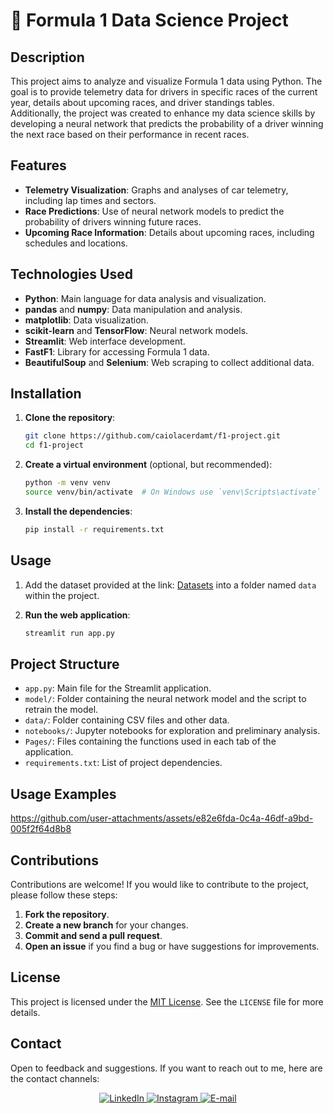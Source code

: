 # 🧪 Formula 1 Data Science Project

## Description

This project aims to analyze and visualize Formula 1 data using Python. The goal is to provide telemetry data for drivers in specific races of the current year, details about upcoming races, and driver standings tables. Additionally, the project was created to enhance my data science skills by developing a neural network that predicts the probability of a driver winning the next race based on their performance in recent races.

## Features

- **Telemetry Visualization**: Graphs and analyses of car telemetry, including lap times and sectors.
- **Race Predictions**: Use of neural network models to predict the probability of drivers winning future races.
- **Upcoming Race Information**: Details about upcoming races, including schedules and locations.

## Technologies Used

- **Python**: Main language for data analysis and visualization.
- **pandas** and **numpy**: Data manipulation and analysis.
- **matplotlib**: Data visualization.
- **scikit-learn** and **TensorFlow**: Neural network models.
- **Streamlit**: Web interface development.
- **FastF1**: Library for accessing Formula 1 data.
- **BeautifulSoup** and **Selenium**: Web scraping to collect additional data.

## Installation

1. **Clone the repository**:

    ```bash
    git clone https://github.com/caiolacerdamt/f1-project.git
    cd f1-project
    ```

2. **Create a virtual environment** (optional, but recommended):

    ```bash
    python -m venv venv
    source venv/bin/activate  # On Windows use `venv\Scripts\activate`
    ```

3. **Install the dependencies**:

    ```bash
    pip install -r requirements.txt
    ```

## Usage

1. Add the dataset provided at the link:
   [Datasets](https://drive.google.com/drive/folders/1_Zo0denAUHlFhfR09L-rp5VyRm7wUgpH?usp=sharing)
   into a folder named `data` within the project.

2. **Run the web application**:

    ```bash
    streamlit run app.py
    ```

## Project Structure

- `app.py`: Main file for the Streamlit application.
- `model/`: Folder containing the neural network model and the script to retrain the model.
- `data/`: Folder containing CSV files and other data.
- `notebooks/`: Jupyter notebooks for exploration and preliminary analysis.
- `Pages/`: Files containing the functions used in each tab of the application.
- `requirements.txt`: List of project dependencies.

## Usage Examples

https://github.com/user-attachments/assets/e82e6fda-0c4a-46df-a9bd-005f2f64d8b8

## Contributions

Contributions are welcome! If you would like to contribute to the project, please follow these steps:

1. **Fork the repository**.
2. **Create a new branch** for your changes.
3. **Commit and send a pull request**.
4. **Open an issue** if you find a bug or have suggestions for improvements.

## License

This project is licensed under the [MIT License](LICENSE). See the `LICENSE` file for more details.

## Contact

Open to feedback and suggestions. If you want to reach out to me, here are the contact channels:

<div align="center">
  <a href="https://www.linkedin.com/in/caiolacerdamt">
    <img src="https://img.shields.io/badge/LinkedIn-0077B5?style=for-the-badge&logo=linkedin&logoColor=white" alt="LinkedIn">
  </a>
  <a href="https://instagram.com/caiolmt" target="_blank">
    <img src="https://img.shields.io/badge/-Instagram-%23E4405F?style=for-the-badge&logo=instagram&logoColor=white" alt="Instagram">
  </a>
  <a href="mailto:caiolacerdamt@gmail.com">
    <img src="https://img.shields.io/badge/E-mail-red?style=for-the-badge&logo=mail.ru&logoColor=white" alt="E-mail">
  </a>
</div>
